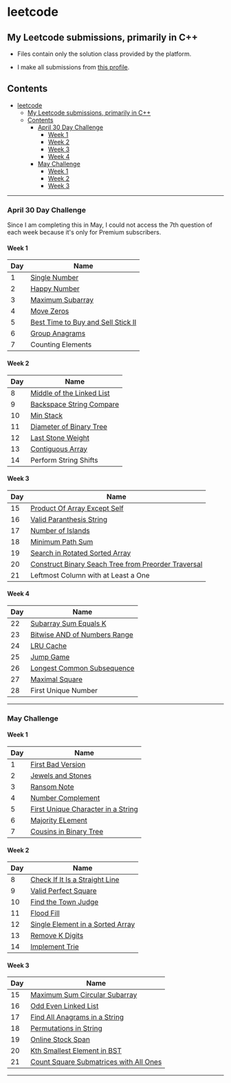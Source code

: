 # leetcode

## My Leetcode submissions, primarily in C++

- Files contain only the solution class provided by the platform.

- I make all submissions from [this profile](https://leetcode.com/thepushkarp/).

## Contents

- [leetcode](#leetcode)
  - [My Leetcode submissions, primarily in C++](#my-leetcode-submissions-primarily-in-c)
  - [Contents](#contents)
    - [April 30 Day Challenge](#april-30-day-challenge)
      - [Week 1](#week-1)
      - [Week 2](#week-2)
      - [Week 3](#week-3)
      - [Week 4](#week-4)
    - [May Challenge](#may-challenge)
      - [Week 1](#week-1-1)
      - [Week 2](#week-2-1)
      - [Week 3](#week-3-1)

---

### April 30 Day Challenge

Since I am completing this in May, I could not access the 7th question of each week because it's only for Premium subscribers.

#### Week 1

| Day | Name                                                                                              |
| --- | ------------------------------------------------------------------------------------------------- |
| 1   | [Single Number](April30DayChallenge/Week1/1:SingleNumber.cpp)                                     |
| 2   | [Happy Number](April30DayChallenge/Week1/2:HappyNumber.cpp)                                       |
| 3   | [Maximum Subarray](April30DayChallenge/Week1/3:MaximumSubarray.cpp)                               |
| 4   | [Move Zeros](April30DayChallenge/Week1/4:MoveZeros.cpp)                                           |
| 5   | [Best Time to Buy and Sell Stick II](April30DayChallenge/Week1/5:BestTimetoBuyandSellStockII.cpp) |
| 6   | [Group Anagrams](April30DayChallenge/Week1/6:GroupAnagrams.cpp)                                   |
| 7   | Counting Elements                                                                                 |

#### Week 2

| Day | Name                                                                               |
| --- | ---------------------------------------------------------------------------------- |
| 8   | [Middle of the Linked List](April30DayChallenge/Week2/8:MiddleoftheLinkedList.cpp) |
| 9   | [Backspace String Compare](April30DayChallenge/Week2/9:BackspaceStringCompare.cpp) |
| 10  | [Min Stack](April30DayChallenge/Week2/10:MinStack.cpp)                             |
| 11  | [Diameter of Binary Tree](April30DayChallenge/Week2/11:DiameterofBinaryTree.cpp)   |
| 12  | [Last Stone Weight](April30DayChallenge/Week2/12:LastStoneWeight.cpp)              |
| 13  | [Contiguous Array](April30DayChallenge/Week2/13:ContiguousArray.cpp)               |
| 14  | Perform String Shifts                                                              |

#### Week 3

| Day | Name                                                                                                                                   |
| --- | -------------------------------------------------------------------------------------------------------------------------------------- |
| 15  | [Product Of Array Except Self](April30DayChallenge/Week3/15:ProductOfArrayExceptSelf.cpp)                                              |
| 16  | [Valid Paranthesis String](April30DayChallenge/Week3/16:ValidParenthesisString.cpp)                                                    |
| 17  | [Number of Islands](April30DayChallenge/Week3/17:NumberofIslands.cpp)                                                                  |
| 18  | [Minimum Path Sum](April30DayChallenge/Week3/18:MinimumPathSum.cpp)                                                                    |
| 19  | [Search in Rotated Sorted Array](April30DayChallenge/Week3/19:SearchinRotatedSortedArray.cpp)                                          |
| 20  | [Construct Binary Seach Tree from Preorder Traversal](April30DayChallenge/Week3/20:ConstructBinarySearchTreefromPreorderTraversal.cpp) |
| 21  | Leftmost Column with at Least a One                                                                                                    |

#### Week 4

| Day | Name                                                                                      |
| --- | ----------------------------------------------------------------------------------------- |
| 22  | [Subarray Sum Equals K](April30DayChallenge/Week4/22:SubarraySumEqualsK.cpp)              |
| 23  | [Bitwise AND of Numbers Range](April30DayChallenge/Week4/23:BitwiseANDofNumbersRange.cpp) |
| 24  | [LRU Cache](April30DayChallenge/Week4/24:LRUCache.cpp)                                    |
| 25  | [Jump Game](April30DayChallenge/Week4/25:JumpGame.cpp)                                    |
| 26  | [Longest Common Subsequence](April30DayChallenge/Week4/26:LongestCommonSubsequence.cpp)   |
| 27  | [Maximal Square](April30DayChallenge/Week4/27:MaximalSquare.cpp)                          |
| 28  | First Unique Number                                                                       |

---

### May Challenge

#### Week 1

| Day | Name                                                                                         |
| --- | -------------------------------------------------------------------------------------------- |
| 1   | [First Bad Version](MayChallenge/Week1/1:FirstBadVersion.cpp)                                |
| 2   | [Jewels and Stones](MayChallenge/Week1/2:JewelsandStones.cpp)                                |
| 3   | [Ransom Note](MayChallenge/Week1/3:RansomNote.cpp)                                           |
| 4   | [Number Complement](MayChallenge/Week1/4:NumberComplement.cpp)                               |
| 5   | [First Unique Character in a String](MayChallenge/Week1/5:FirstUniqueCharacterinaString.cpp) |
| 6   | [Majority ELement](MayChallenge/Week1/6:MajorityElement.cpp)                                 |
| 7   | [Cousins in Binary Tree](MayChallenge/Week1/7:CousinsinBinaryTree.cpp)                       |

#### Week 2

| Day | Name                                                                                      |
| --- | ----------------------------------------------------------------------------------------- |
| 8   | [Check If It Is a Straight Line](MayChallenge/Week2/8:CheckIfItIsaStraightLine.cpp)       |
| 9   | [Valid Perfect Square](MayChallenge/Week2/9:ValidPerfectSquare.cpp)                       |
| 10  | [Find the Town Judge](MayChallenge/Week2/10:FindtheTownJudge.cpp)                         |
| 11  | [Flood Fill](MayChallenge/Week2/11:FloodFill.cpp)                                         |
| 12  | [Single Element in a Sorted Array](MayChallenge/Week2/12:SingleElementinaSortedArray.cpp) |
| 13  | [Remove K Digits](MayChallenge/Week2/13:RemoveKDigits.cpp)                                |
| 14  | [Implement Trie](MayChallenge/Week2/14:ImplementTrie.cpp)                                 |

#### Week 3

| Day | Name                                                                                                  |
| --- | ----------------------------------------------------------------------------------------------------- |
| 15  | [Maximum Sum Circular Subarray](MayChallenge/Week3/15:MaximumSumCircularSubarray.cpp)                 |
| 16  | [Odd Even Linked List](MayChallenge/Week3/16:OddEvenLinkedList.cpp)                                   |
| 17  | [Find All Anagrams in a String](MayChallenge/Week3/17:FindAllAnagramsinaString.cpp)                   |
| 18  | [Permutations in String](MayChallenge/Week3/18:PermutationinString.cpp)                               |
| 19  | [Online Stock Span](MayChallenge/Week3/19:OnlineStockSpan.cpp)                                        |
| 20  | [Kth Smallest Element in BST](MayChallenge/Week3/20:KthSmalletsElementinaBST.cpp)                     |
| 21  | [Count Square Submatrices with All Ones](MayChallenge/Week3/21:CountSquareSubmatriceswithAllOnes.cpp) |

---
